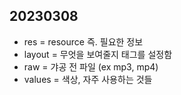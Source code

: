 ## 20230308
- res = resource 즉. 필요한 정보
- layout = 무엇을 보여줄지 태그를 설정함
- raw = 갸공 전 파일 (ex mp3, mp4)
- values = 색상, 자주 사용하는 것들
